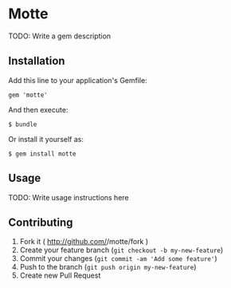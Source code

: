 # Motte

TODO: Write a gem description

## Installation

Add this line to your application's Gemfile:

    gem 'motte'

And then execute:

    $ bundle

Or install it yourself as:

    $ gem install motte

## Usage

TODO: Write usage instructions here

## Contributing

1. Fork it ( http://github.com/<my-github-username>/motte/fork )
2. Create your feature branch (`git checkout -b my-new-feature`)
3. Commit your changes (`git commit -am 'Add some feature'`)
4. Push to the branch (`git push origin my-new-feature`)
5. Create new Pull Request
